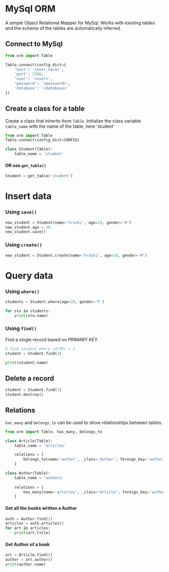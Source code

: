 # MySql ORM

A simple Object Relational Mapper for MySql. Works with existing tables and the schema of the tables are automatically inferred.

## Connect to MySql
```python
from orm import Table

Table.connect(config_dict={
    'host': '<host_here>',
    'port': 3306,
    'user': '<user>',
    'password': '<password>',
    'database': '<database>'
})
```

## Create a class for a table
Create a class that inherits from `Table`. Initialize the class variable `table_name` with the name of the table, here 'student'
```python
from orm import Table
Table.connect(config_dict=CONFIG)

class Student(Table):
    table_name = 'student'
```

#### OR use `get_table()`
```python
Student = get_table('student')
```

# Insert data
### Using `save()`
```python
new_student = Student(name='hrushi', age=19, gender='M')
new_student.age = 20
new_student.save()
```

### Using `create()`
```python
new_student = Student.create(name='hrushi', age=19, gender='M')
```

# Query data
### Using `where()`
```python
students = Student.where(age=19, gender='F')

for stu in students:
    print(stu.name)
```

### Using `find()`
Find a single record based on PRIMARY KEY.
```python
# find student where id(PK) = 2
student = Student.find(2)

print(student.name)
```

## Delete a record
```python
student = Student.find(2)
student.destroy()
```

## Relations
`has_many` and `belongs_to` can be used to show relationships between tables.
```python
from orm import Table, has_many, belongs_to

class Article(Table):
    table_name = 'articles'

    relations = [
        belongs_to(name='author', _class='Author', foreign_key='author_id', primary_key='id')
    ]

class Author(Table):
    table_name = 'authors'
    
    relations = [
        has_many(name='articles', _class='Article', foreign_key='author_id')
    ]

```

#### Get all the books written a Author
```python
auth = Author.find(2)
articles = auth.articles()
for art in articles:
    print(art.title)
```

#### Get Author of a book
```python
art = Article.find(5)
author = art.author()
print(author.name)
```